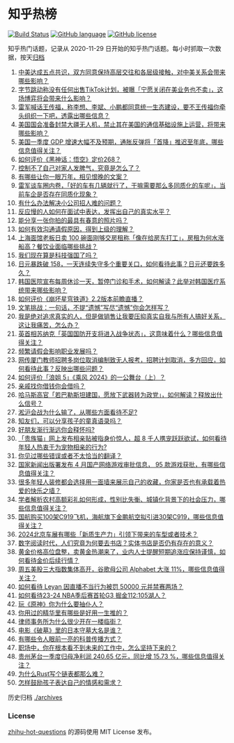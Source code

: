 # 知乎热榜
[![Build Status](https://github.com/ToWeLong/zhihu-hot-questions/workflows/CI/badge.svg)](https://github.com/ToWeLong/zhihu-hot-questions/actions)
[![GitHub language](https://img.shields.io/badge/language-golang-orange.svg)](https://golang.org/)
[![GitHub license](https://img.shields.io/github/license/ToWeLong/zhihu-hot-questions)](https://github.com/ToWeLong/zhihu-hot-questions/blob/main/LICENSE)

知乎热门话题，记录从 2020-11-29 日开始的知乎热门话题。每小时抓取一次数据，按天[归档](./archives)

<!-- BEGIN -->

1. [中美达成五点共识，双方同意保持高层交往和各层级接触，对中美关系会带来哪些影响？](https://www.zhihu.com/question/654194268)
1. [字节跳动称没有任何出售TikTok计划，被曝「宁愿关闭在美业务也不卖」，这场博弈将会带来什么影响？](https://www.zhihu.com/question/654182954)
1. [雷军喊话王传福，称李想、李斌、小鹏都同意统一生态建设，要不王传福你牵头组织一下吧，透露出哪些信息？](https://www.zhihu.com/question/654176348)
1. [美国国会准备封禁大疆无人机，禁止其在美国的通信基础设施上运营，将带来哪些影响？](https://www.zhihu.com/question/654170298)
1. [美国一季度 GDP 增速大幅不及预期，通胀反弹将「首降」推迟至年底，哪些信息值得关注？](https://www.zhihu.com/question/654104941)
1. [如何评价《黑神话：悟空》定价268？](https://www.zhihu.com/question/653844991)
1. [控制不了自己对家人发脾气，究竟是怎么了？](https://www.zhihu.com/question/25701561)
1. [有哪些让你一眼万年，相见恨晚的文案？](https://www.zhihu.com/question/654210417)
1. [雷军谈车圈内卷，「好的车有几辆就行了，干嘛需要那么多同质化的车呢」，当前车企是否存在同质化现象？](https://www.zhihu.com/question/654153526)
1. [有什么办法解决小公司招人难的问题？](https://www.zhihu.com/question/653625932)
1. [反应慢的人如何在面试中表达，发挥出自己的真实水平？](https://www.zhihu.com/question/651409390)
1. [能分享一张你拍的最具有春意的照片吗？](https://www.zhihu.com/question/648998073)
1. [如何有效沟通请假原因，得到上级的理解？](https://www.zhihu.com/question/654245200)
1. [上海面馆老板日卖 100 碗面刚够交房租称「像在给房东打工」，房租为何水涨船高？餐饮业面临哪些挑战？](https://www.zhihu.com/question/653951584)
1. [我们现在算是科技强国了吗？](https://www.zhihu.com/question/653149425)
1. [日元暴跌破 158，一天连续失守多个重要关口，如何看待此事？日元还要跌多久？](https://www.zhihu.com/question/654218472)
1. [韩国医院宣布每周休诊一天，暂停门诊和手术，如何解读？此举对韩国医疗系统带来哪些影响？](https://www.zhihu.com/question/654162550)
1. [如何评价《崩坏星穹铁道》2.2版本前瞻直播？](https://www.zhihu.com/question/654002519)
1. [文笔挑战：一句话，不提“遗憾”写尽“遗憾”你会怎样写？](https://www.zhihu.com/question/649312786)
1. [我是绝对追求真实的人，但是做销售让我要压抑真实自我与所有人搞好关系，这让我痛苦，怎么办？](https://www.zhihu.com/question/654067740)
1. [英首相苏纳克「英国国防开支将进入战争状态」，这意味着什么？哪些信息值得关注？](https://www.zhihu.com/question/653958525)
1. [频繁请假会影响职业发展吗？](https://www.zhihu.com/question/654244985)
1. [网传厦门教师招聘多岗位取消编制致无人报考，招聘计划取消，多方回应，如何看待此事？反映出哪些问题？](https://www.zhihu.com/question/654175944)
1. [如何评价「浪姐 5」《乘风 2024》的一公舞台（上）？](https://www.zhihu.com/question/654168515)
1. [亲戚找你借钱你会借吗？](https://www.zhihu.com/question/649932902)
1. [哈马斯高官「若巴勒斯坦建国，愿放下武器转为政党」，如何解读？释放出什么信号？](https://www.zhihu.com/question/654156643)
1. [淞沪会战为什么输了，从哪些方面看待不足?](https://www.zhihu.com/question/653886649)
1. [知友们，可以分享孩子的童真语录吗？](https://www.zhihu.com/question/652745093)
1. [好朋友渐行渐远你会释怀吗?](https://www.zhihu.com/question/649351362)
1. [「贵族猫」网上发布相亲贴被指身价惊人，超 8 千人携宠跃跃欲试，如何看待年轻人热衷于为宠物相亲的行为?](https://www.zhihu.com/question/654061477)
1. [你见过哪些错误或者不太恰当的翻译？](https://www.zhihu.com/question/42938863)
1. [国家新闻出版署发布 4 月国产网络游戏审批信息， 95 款游戏获批，有哪些信息值得关注？](https://www.zhihu.com/question/654178070)
1. [很多年轻人装修都会选择用一面墙来展示自己的收藏，你家是否也有承载着热爱的快乐之墙？](https://www.zhihu.com/question/653433994)
1. [学者解析农村高额彩礼如何形成，性别比失衡、城镇化背景下的社会压力，哪些信息值得关注？](https://www.zhihu.com/question/654071105)
1. [国航购买100架C919飞机，海航旗下金鹏航空拟引进30架C919，哪些信息值得关注？](https://www.zhihu.com/question/654213432)
1. [2024北京车展有哪些「新质生产力」引领下带来的车型或者技术？](https://www.zhihu.com/question/653739279)
1. [数字阅读时代，人们究竟为何要去书店？实体书店是否仍有存在的意义？](https://www.zhihu.com/question/653853356)
1. [黄金价格高位盘整，卖黄金热潮来了，业内人士提醒短期追涨应保持谨慎，如何看待金价后续行情？](https://www.zhihu.com/question/654103317)
1. [周五美股三大指数集体高开，谷歌母公司 Alphabet 大涨 11%，哪些信息值得关注？](https://www.zhihu.com/question/654212281)
1. [如何看待 Leyan 因直播不当行为被罚 50000 元并禁赛两场？](https://www.zhihu.com/question/653950828)
1. [如何看待23-24 NBA季后赛首轮G3 掘金112:105湖人？](https://www.zhihu.com/question/654167479)
1. [玩《原神》你为什么要抽仆人？](https://www.zhihu.com/question/654193103)
1. [你用过的精华里有哪些是好用一生推的？](https://www.zhihu.com/question/485804314)
1. [律师事务所为什么很少开在一楼临街？](https://www.zhihu.com/question/653853201)
1. [电影《破墓》里的日本守墓大名是谁？](https://www.zhihu.com/question/653777759)
1. [有哪些令人眼前一亮的科普传播方式？](https://www.zhihu.com/question/653154513)
1. [职场中，你在根本看不到未来的工作中，怎么坚持下来的？](https://www.zhihu.com/question/654214560)
1. [贵州茅台一季度归母净利润 240.65 亿元，同比增 15.73 %，哪些信息值得关注？](https://www.zhihu.com/question/654209931)
1. [为什么Rust写个链表都那么难？](https://www.zhihu.com/question/472894495)
1. [怎样鼓励孩子表达自己的情感和需求？](https://www.zhihu.com/question/653932859)

<!-- END -->

历史归档 [./archives](./archives)


### License
[zhihu-hot-questions](https://github.com/towelong/zhihu-hot-questions) 的源码使用 MIT License 发布。